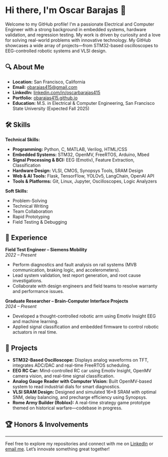 
# Hi there, I'm Oscar Barajas 👋

Welcome to my GitHub profile! I'm a passionate Electrical and Computer Engineer with a strong background in embedded systems, hardware validation, and regression testing. My work is driven by curiosity and a love for solving real-world problems with innovative technology. My GitHub showcases a wide array of projects—from STM32-based oscilloscopes to EEG-controlled robotic systems and VLSI design.

## 🔍 About Me

- **Location:** San Francisco, California  
- **Email:** obarajas415@gmail.com  
- **LinkedIn:** [linkedin.com/in/oscarbarajas415](https://linkedin.com/in/oscarbarajas415)  
- **Portfolio:** [obarajas415.github.io](https://obarajas415.github.io)  
- **Education:** M.S. in Electrical & Computer Engineering, San Francisco State University (Expected Fall 2025)  

## 🛠️ Skills

**Technical Skills:**

- **Programming:** Python, C, MATLAB, Verilog, HTML/CSS  
- **Embedded Systems:** STM32, OpenMV, FreeRTOS, Arduino, Mbed  
- **Signal Processing & BCI:** EEG (Emotiv), Feature Extraction, Classification  
- **Hardware Design:** VLSI, CMOS, Synopsys Tools, SRAM Design  
- **Web & AI Tools:** Flask, TensorFlow, YOLOv5, LangChain, OpenAI API  
- **Tools & Platforms:** Git, Linux, Jupyter, Oscilloscopes, Logic Analyzers  

**Soft Skills:**

- Problem-Solving  
- Technical Writing  
- Team Collaboration  
- Rapid Prototyping  
- Field Testing & Debugging  

## 🌟 Experience

**Field  Test Engineer – Siemens Mobility**  
*2022 – Present*  
- Perform diagnostics and fault analysis on rail systems (MVB communication, braking logic, and accelerometers).  
- Lead system validation, test report generation, and root cause investigations.  
- Collaborate with design engineers and field teams to resolve warranty and performance issues.  

**Graduate Researcher – Brain-Computer Interface Projects**  
*2024 – Present*  
- Developed a thought-controlled robotic arm using Emotiv Insight EEG and machine learning.  
- Applied signal classification and embedded firmware to control robotic actuators in real time.  

## 🚀 Projects

- **STM32-Based Oscilloscope:** Displays analog waveforms on TFT, integrates ADC/DAC and real-time FreeRTOS scheduling.  
- **EEG RC Car:** Mind-controlled RC car using Emotiv Insight, OpenMV camera vision, and real-time signal classification.  
- **Analog Gauge Reader with Computer Vision:** Built OpenMV-based system to read industrial dials for smart diagnostics.  
- **VLSI SRAM Design:** Designed and simulated 16×8 SRAM with optimal SNM, delay balancing, and precharge efficiency using Synopsys.  
- **Rome Army Builder (Roblox):** A real-time strategy game prototype themed on historical warfare—codebase in progress.  

## 🏆 Honors & Involvements
 

---

Feel free to explore my repositories and connect with me on [LinkedIn](https://linkedin.com/in/oscarbarajas415) or [email me](mailto:obarajas415@gmail.com). Let’s innovate something great together!
